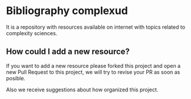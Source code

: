 # Bibliography complexud

It is a repository with resources available on internet with topics related to complexity sciences.

## How could I add a new resource?

If you want to add a new resource please forked this project and open a new Pull Request to this project, we will try to revise your PR as soon as posible.

Also we receive suggestions about how organized this project.
